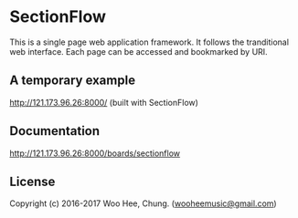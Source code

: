 # SectionFlow
This is a single page web application framework. It follows the tranditional web interface. Each page can be accessed and bookmarked by URI.

## A temporary example
http://121.173.96.26:8000/ (built with SectionFlow)

## Documentation
http://121.173.96.26:8000/boards/sectionflow

## License
Copyright (c) 2016-2017 Woo Hee, Chung. (wooheemusic@gmail.com)
